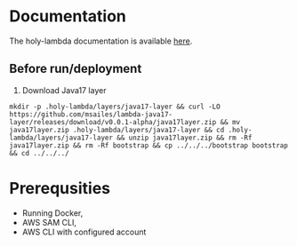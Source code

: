 # Documentation

The holy-lambda documentation is available [here](https://fierycod.github.io/holy-lambda).

## Before run/deployment
1. Download Java17 layer
  ```
  mkdir -p .holy-lambda/layers/java17-layer && curl -LO https://github.com/msailes/lambda-java17-layer/releases/download/v0.0.1-alpha/java17layer.zip && mv java17layer.zip .holy-lambda/layers/java17-layer && cd .holy-lambda/layers/java17-layer && unzip java17layer.zip && rm -Rf java17layer.zip && rm -Rf bootstrap && cp ../../../bootstrap bootstrap && cd ../../../
  ```

# Prerequsities
- Running Docker,
- AWS SAM CLI,
- AWS CLI with configured account

